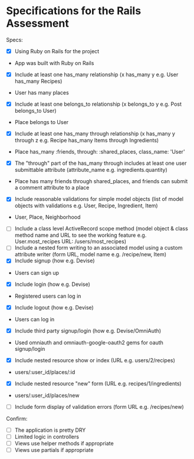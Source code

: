 # Specifications for the Rails Assessment

Specs:
- [x] Using Ruby on Rails for the project
- App was built with Ruby on Rails
- [x] Include at least one has_many relationship (x has_many y e.g. User has_many Recipes) 
- User has many places
- [x] Include at least one belongs_to relationship (x belongs_to y e.g. Post belongs_to User)
- Place belongs to User
- [x] Include at least one has_many through relationship (x has_many y through z e.g. Recipe has_many Items through Ingredients)
- Place has_many :friends, through: :shared_places, class_name: 'User'
- [x] The "through" part of the has_many through includes at least one user submittable attribute (attribute_name e.g. ingredients.quantity)
- Place has many friends through shared_places, and friends can submit a comment attribute to a place
- [x] Include reasonable validations for simple model objects (list of model objects with validations e.g. User, Recipe, Ingredient, Item)
- User, Place, Neighborhood
- [ ] Include a class level ActiveRecord scope method (model object & class method name and URL to see the working feature e.g. User.most_recipes URL: /users/most_recipes)
- [ ] Include a nested form writing to an associated model using a custom attribute writer (form URL, model name e.g. /recipe/new, Item)
- [x] Include signup (how e.g. Devise)
- Users can sign up
- [x] Include login (how e.g. Devise)
- Registered users can log in
- [x] Include logout (how e.g. Devise)
- Users can log in
- [x] Include third party signup/login (how e.g. Devise/OmniAuth)
- Used omniauth and omniauth-google-oauth2 gems for oauth signup/login
- [x] Include nested resource show or index (URL e.g. users/2/recipes)
- users/:user_id/places/:id
- [x] Include nested resource "new" form (URL e.g. recipes/1/ingredients)
- users/:user_id/places/new
- [ ] Include form display of validation errors (form URL e.g. /recipes/new)

Confirm:
- [ ] The application is pretty DRY
- [ ] Limited logic in controllers
- [ ] Views use helper methods if appropriate
- [ ] Views use partials if appropriate